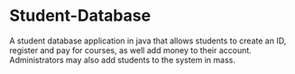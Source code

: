 # Student-Database
A student database application in java that allows students to create an ID, register and pay for courses, as well add money to their account.
Administrators may also add students to the system in mass.
